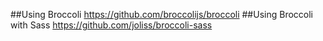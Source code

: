 ##Using Broccoli
https://github.com/broccolijs/broccoli
##Using Broccoli with Sass
https://github.com/joliss/broccoli-sass
